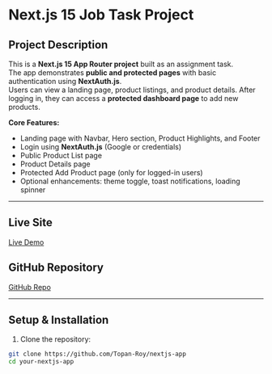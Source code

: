 # Next.js 15 Job Task Project

## Project Description
This is a **Next.js 15 App Router project** built as an assignment task.  
The app demonstrates **public and protected pages** with basic authentication using **NextAuth.js**.  
Users can view a landing page, product listings, and product details. After logging in, they can access a **protected dashboard page** to add new products.

**Core Features:**
- Landing page with Navbar, Hero section, Product Highlights, and Footer
- Login using **NextAuth.js** (Google or credentials)
- Public Product List page
- Product Details page
- Protected Add Product page (only for logged-in users)
- Optional enhancements: theme toggle, toast notifications, loading spinner

---

## Live Site
[Live Demo](https://nextjs-app-three-henna-60.vercel.app/)

## GitHub Repository
[GitHub Repo](https://github.com/Topan-Roy/nextjs-app)

---

## Setup & Installation

1. Clone the repository:
```bash
git clone https://github.com/Topan-Roy/nextjs-app
cd your-nextjs-app
